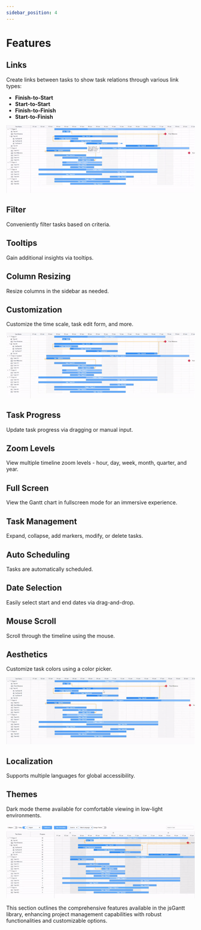 ```yaml
---
sidebar_position: 4
---
```


# Features

## Links

Create links between tasks to show task relations through various link types:

- **Finish-to-Start**
- **Start-to-Start**
- **Finish-to-Finish**
- **Start-to-Finish**

![Links GIF](/gantt-img/links.gif)

## Filter

Conveniently filter tasks based on criteria.

## Tooltips

Gain additional insights via tooltips.

## Column Resizing

Resize columns in the sidebar as needed.

## Customization

Customize the time scale, task edit form, and more.

![Popup GIF](/gantt-img/popup.gif)

## Task Progress

Update task progress via dragging or manual input.

## Zoom Levels

View multiple timeline zoom levels - hour, day, week, month, quarter, and year.

## Full Screen

View the Gantt chart in fullscreen mode for an immersive experience.

## Task Management

Expand, collapse, add markers, modify, or delete tasks.

## Auto Scheduling

Tasks are automatically scheduled.

## Date Selection

Easily select start and end dates via drag-and-drop.

## Mouse Scroll

Scroll through the timeline using the mouse.

## Aesthetics

Customize task colors using a color picker.

![Task Color GIF](/gantt-img/taskColor.gif)

## Localization

Supports multiple languages for global accessibility.

## Themes

Dark mode theme available for comfortable viewing in low-light environments.

![Theme GIF](/gantt-img/theme.gif)

This section outlines the comprehensive features available in the jsGantt library, enhancing project management capabilities with robust functionalities and customizable options.
